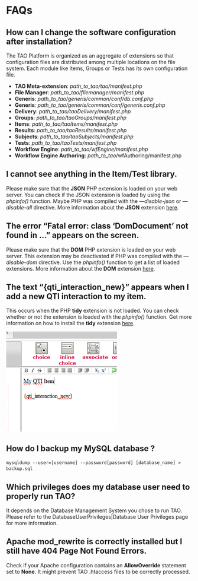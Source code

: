 <!--
parent: 'Administrator Guide'
created_at: '2011-02-15 15:28:16'
updated_at: '2013-03-13 12:33:24'
authors:
    - 'Jérôme Bogaerts'
tags:
    - 'Administrator Guide'
-->



FAQs
====

How can I change the software configuration after installation?
---------------------------------------------------------------

The TAO Platform is organized as an aggregate of extensions so that configuration files are distributed among multiple locations on the file system. Each module like Items, Groups or Tests has its own configuration file.

-   **TAO Meta-extension**: *path_to_tao/tao/manifest.php*
-   **File Manager**: *path_to_tao/filemanager/manifest.php*
-   **Generis**: *path_to_tao/generis/common/conf/db.conf.php*
-   **Generis**: *path_to_tao/generis/common/conf/generis.conf.php*
-   **Delivery**: *path_to_tao/taoDelivery/manifest.php*
-   **Groups**: *path_to_tao/taoGroups/manifest.php*
-   **Items**: *path_to_tao/taoItems/manifest.php*
-   **Results**: *path_to_tao/taoResults/manifest.php*
-   **Subjects**: *path_to_tao/taoSubjects/manifest.php*
-   **Tests**: *path_to_tao/taoTests/manifest.php*
-   **Workflow Engine**: *path_to_tao/wfEngine/manifest.php*
-   **Workflow Engine Authoring**: _path_to_tao_/wfAuthoring/manifest.php

I cannot see anything in the Item/Test library.
-----------------------------------------------

Please make sure that the **JSON** PHP extension is loaded on your web server. You can check if the JSON extension is loaded by using the *phpinfo()* function. Maybe PHP was compiled with the *—disable-json* or *—disable-all* directive. More information about the **JSON** extension [here](http://us.php.net/manual/en/book.json.php).

The error “Fatal error: class ‘DomDocument’ not found in …” appears on the screen.
----------------------------------------------------------------------------------

Please make sure that the **DOM** PHP extension is loaded on your web server. This extension may be deactivated if PHP was compiled with the *—disable-dom* directive. Use the *phpinfo()* function to get a list of loaded extensions. More information about the **DOM** extension [here](http://us.php.net/manual/en/book.dom.php).

The text “{qti_interaction_new}” appears when I add a new QTI interaction to my item.
---------------------------------------------------------------------------------------

This occurs when the PHP **tidy** extension is not loaded. You can check whether or not the extension is loaded with the *phpinfo()* function. Get more information on how to install the **tidy** extension [here](http://us.php.net/manual/en/book.tidy.php).

![](../resources/2-faq_tidy.png)

How do I backup my MySQL database ?
-----------------------------------

    mysqldump --user=[username] --password[password] [database_name] > backup.sql

Which privileges does my database user need to properly run TAO?
----------------------------------------------------------------

It depends on the Database Management System you chose to run TAO. Please refer to the DatabaseUserPrivileges|Database User Privileges page for more information.

Apache mod_rewrite is correctly installed but I still have 404 Page Not Found Errors.
--------------------------------------------------------------------------------------

Check if your Apache configuration contains an **AllowOverride** statement set to **None**. It might prevent TAO .htaccess files to be correctly processed.


